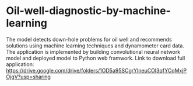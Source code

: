 # Oil-well-diagnostic-by-machine-learning
The model detects down-hole problems for oil well and recommends solutions using machine learning techniques and dynamometer card data.
The application is implemented by building convolutional neural network model and deployed model to Python web framwork.
Link to download full application: https://drive.google.com/drive/folders/1OD5a95SCgrYlneuCOI3qfYCqMxjPOjgV?usp=sharing


